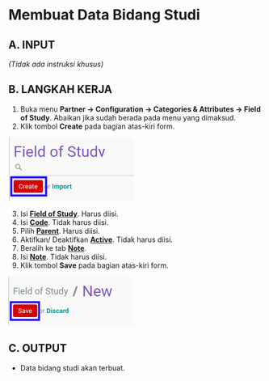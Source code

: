 # Membuat Data Bidang Studi

## A. INPUT

*(Tidak ada instruksi khusus)*

## B. LANGKAH KERJA

1. Buka menu **Partner -> Configuration -> Categories & Attributes -> Field of Study**. Abaikan jika sudah berada pada menu yang dimaksud.
2. Klik tombol **Create** pada bagian atas-kiri form.

![](../../../img/bidang-studi/tombol-create.png)

3. Isi **[Field of Study](./penjelasan.md#field-name)**. Harus diisi.
4. Isi **[Code](./penjelasan.md#field-code)**. Tidak harus diisi.
5. Pilih **[Parent](./penjelasan.md#field-parent-id)**. Harus diisi.
6. Aktifkan/ Deaktifkan **[Active](./penjelasan.md#field-active)**. Tidak harus diisi.
7. Beralih ke tab **[Note](./penjelasan.md#tab-note)**.
8. Isi **[Note](./penjelasan.md#field-note)**. Tidak harus diisi.
9. Klik tombol **Save** pada bagian atas-kiri form.

![](../../../img/bidang-studi/tombol-simpan.png)

## C. OUTPUT

* Data bidang studi akan terbuat.
